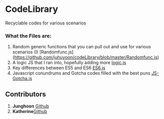 # CodeLibrary
Recyclable codes for various scenarios

### What the Files are:

1) Random generic functions that you can pull out and use for various scenarios (I) [Randomfunc.js]   (https://github.com/juhuyoon/codeLibrary/blob/master/Randomfunc.js)
2) A logic JS that I ran into, hopefully adding more [logic.js](https://github.com/juhuyoon/codeLibrary/blob/master/logic.js)
3) Key differences between ES5 and ES6 [ES6.js](https://github.com/juhuyoon/codeLibrary/blob/master/ES6_logic.js)
4) Javascript conundrums and Gotcha codes filled with the best puns [JS-Gotcha.js](https://github.com/juhuyoon/codeLibrary/blob/master/JS-Gotchas.js)


## Contributors   

1) **Junghoon** [Github](https://github.com/juhuyoon)
2) **Katherine**[Github](https://github.com/krosenk729)
